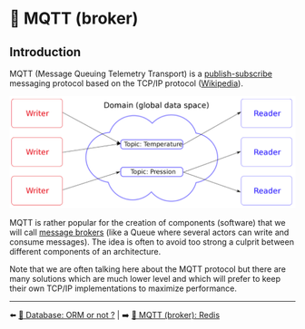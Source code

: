 # 📡 MQTT (broker)

## Introduction 

MQTT (Message Queuing Telemetry Transport) is a [publish-subscribe](https://fr.wikipedia.org/wiki/Publish-subscribe) messaging protocol based on the TCP/IP protocol ([Wikipedia](https://fr.wikipedia.org/wiki/MQTT)).

<img src="../../../assets/mqtt/intro.png" alt="event loop" width="600"/>

MQTT is rather popular for the creation of components (software) that we will call [message brokers](https://en.wikipedia.org/wiki/Message_broker) (like a Queue where several actors can write and consume messages). The idea is often to avoid too strong a culprit between different components of an architecture.

Note that we are often talking here about the MQTT protocol but there are many solutions which are much lower level and which will prefer to keep their own TCP/IP implementations to maximize performance.

---

⬅️ [💾 Database: ORM or not ?](../database/orm.md) |
➡️ [📡 MQTT (broker): Redis](./redis.md)